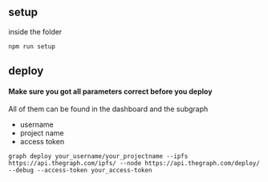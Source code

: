 ## setup

inside the folder

```
npm run setup
```

## deploy
#### Make sure you got all parameters correct before you deploy

All of them can be found in the dashboard and the subgraph
- username
- project name
- access token

```
graph deploy your_username/your_projectname --ipfs https://api.thegraph.com/ipfs/ --node https://api.thegraph.com/deploy/ --debug --access-token your_access-token
```